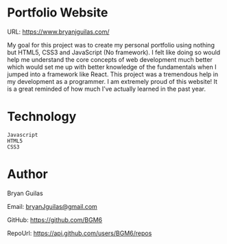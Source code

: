 # Portfolio Website

URL: https://www.bryanjguilas.com/

My goal for this project was to create my personal portfolio using nothing but HTML5, CSS3 and JavaScript (No framework). I felt like doing so would help me understand the core concepts of web development much better which would set me up with better knowledge of the fundamentals when I jumped into a framework like React. This project was a tremendous help in my development as a programmer. I am extremely proud of this website! It is a great reminded of how much I’ve actually learned in the past year. 
 
 # Technology
    Javascript
    HTML5
    CSS3

# Author

Bryan Guilas

Email: bryanJguilas@gmail.com

GitHub: https://github.com/BGM6
    
RepoUrl: https://api.github.com/users/BGM6/repos
